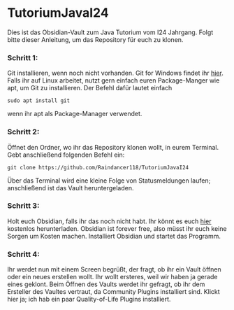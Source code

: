 # TutoriumJavaI24
Dies ist das Obsidian-Vault zum Java Tutorium vom I24 Jahrgang. 
Folgt bitte dieser Anleitung, um das Repository für euch zu klonen.

### Schritt 1:
Git installieren, wenn noch nicht vorhanden. Git for Windows findet ihr [hier](https://git-scm.com/downloads/win). Falls ihr auf Linux arbeitet, nutzt gern einfach euren Package-Manger wie apt, um Git zu installieren. Der Befehl dafür lautet einfach
```
sudo apt install git
```
wenn ihr apt als Package-Manager verwendet.

### Schritt 2:
Öffnet den Ordner, wo ihr das Repository klonen wollt, in eurem Terminal. Gebt anschließend folgenden Befehl ein: 
```
git clone https://github.com/Raindancer118/TutoriumJavaI24
```
Über das Terminal wird eine kleine Folge von Statusmeldungen laufen; anschließend ist das Vault heruntergeladen.

### Schritt 3:
Holt euch Obsidian, falls ihr das noch nicht habt. Ihr könnt es euch [hier](https://obsidian.md/) kostenlos herunterladen. Obsidian ist forever free, also müsst ihr euch keine Sorgen um Kosten machen.
Installiert Obsidian und startet das Programm.

### Schritt 4:
Ihr werdet nun mit einem Screen begrüßt, der fragt, ob ihr ein Vault öffnen oder ein neues erstellen wollt. Ihr wollt ersteres, weil wir haben ja gerade eines geklont.
Beim Öffnen des Vaults werdet ihr gefragt, ob ihr dem Ersteller des Vaultes vertraut, da Community Plugins installiert sind. Klickt hier ja; ich hab ein paar Quality-of-Life Plugins installiert.